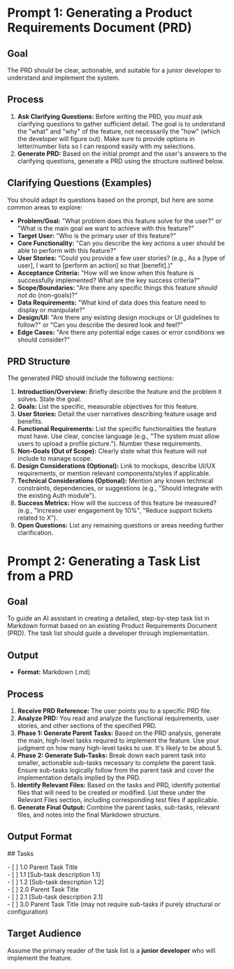 # **Prompt 1: Generating a Product Requirements Document (PRD)**

## **Goal**

The PRD should be clear, actionable, and suitable for a junior developer to understand and implement the system.

## **Process**

1. **Ask Clarifying Questions:** Before writing the PRD, you *must* ask clarifying questions to gather sufficient detail. The goal is to understand the "what" and "why" of the feature, not necessarily the "how" (which the developer will figure out). Make sure to provide options in letter/number lists so I can respond easily with my selections.  
2. **Generate PRD:** Based on the initial prompt and the user's answers to the clarifying questions, generate a PRD using the structure outlined below.

## **Clarifying Questions (Examples)**

You should adapt its questions based on the prompt, but here are some common areas to explore:

* **Problem/Goal:** "What problem does this feature solve for the user?" or "What is the main goal we want to achieve with this feature?"  
* **Target User:** "Who is the primary user of this feature?"  
* **Core Functionality:** "Can you describe the key actions a user should be able to perform with this feature?"  
* **User Stories:** "Could you provide a few user stories? (e.g., As a \[type of user\], I want to \[perform an action\] so that \[benefit\].)"  
* **Acceptance Criteria:** "How will we know when this feature is successfully implemented? What are the key success criteria?"  
* **Scope/Boundaries:** "Are there any specific things this feature *should not* do (non-goals)?"  
* **Data Requirements:** "What kind of data does this feature need to display or manipulate?"  
* **Design/UI:** "Are there any existing design mockups or UI guidelines to follow?" or "Can you describe the desired look and feel?"  
* **Edge Cases:** "Are there any potential edge cases or error conditions we should consider?"

## **PRD Structure**

The generated PRD should include the following sections:

1. **Introduction/Overview:** Briefly describe the feature and the problem it solves. State the goal.  
2. **Goals:** List the specific, measurable objectives for this feature.  
3. **User Stories:** Detail the user narratives describing feature usage and benefits.  
4. **Functional Requirements:** List the specific functionalities the feature must have. Use clear, concise language (e.g., "The system must allow users to upload a profile picture."). Number these requirements.  
5. **Non-Goals (Out of Scope):** Clearly state what this feature will *not* include to manage scope.  
6. **Design Considerations (Optional):** Link to mockups, describe UI/UX requirements, or mention relevant components/styles if applicable.  
7. **Technical Considerations (Optional):** Mention any known technical constraints, dependencies, or suggestions (e.g., "Should integrate with the existing Auth module").  
8. **Success Metrics:** How will the success of this feature be measured? (e.g., "Increase user engagement by 10%", "Reduce support tickets related to X").  
9. **Open Questions:** List any remaining questions or areas needing further clarification.

# **Prompt 2: Generating a Task List from a PRD**

## **Goal**

To guide an AI assistant in creating a detailed, step-by-step task list in Markdown format based on an existing Product Requirements Document (PRD). The task list should guide a developer through implementation.

## **Output**

* **Format:** Markdown (.md)

## **Process**

1. **Receive PRD Reference:** The user points you to a specific PRD file.  
2. **Analyze PRD:** You read and analyze the functional requirements, user stories, and other sections of the specified PRD.  
3. **Phase 1: Generate Parent Tasks:** Based on the PRD analysis, generate the main, high-level tasks required to implement the feature. Use your judgment on how many high-level tasks to use. It's likely to be about 5\.  
4. **Phase 2: Generate Sub-Tasks:** Break down each parent task into smaller, actionable sub-tasks necessary to complete the parent task. Ensure sub-tasks logically follow from the parent task and cover the implementation details implied by the PRD.  
5. **Identify Relevant Files:** Based on the tasks and PRD, identify potential files that will need to be created or modified. List these under the Relevant Files section, including corresponding test files if applicable.  
6. **Generate Final Output:** Combine the parent tasks, sub-tasks, relevant files, and notes into the final Markdown structure.

## **Output Format**

\#\# Tasks

\- \[ \] 1.0 Parent Task Title  
  \- \[ \] 1.1 \[Sub-task description 1.1\]  
  \- \[ \] 1.2 \[Sub-task description 1.2\]  
\- \[ \] 2.0 Parent Task Title  
  \- \[ \] 2.1 \[Sub-task description 2.1\]  
\- \[ \] 3.0 Parent Task Title (may not require sub-tasks if purely structural or configuration)

## **Target Audience**

Assume the primary reader of the task list is a **junior developer** who will implement the feature.